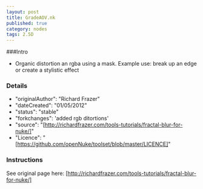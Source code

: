 ```yaml
---
layout: post
title: GradeAOV.nk
published: true
category: nodes
tags: 2.5D
---
```


###Intro
- Organic distortion an rgba using a mask. Example use: break up an edge or create a stylistic effect

### Details
- "originalAuthor": "Richard Frazer"
- "dateCreated": "01/05/2012"
- "status": "stable"
- "forkchanges": 'added rgb ditortions'
- "source": "[http://richardfrazer.com/tools-tutorials/fractal-blur-for-nuke/]"
- "Licence": "[https://github.com/openNuke/toolset/blob/master/LICENCE]"

### Instructions
See original page here: [http://richardfrazer.com/tools-tutorials/fractal-blur-for-nuke/]

